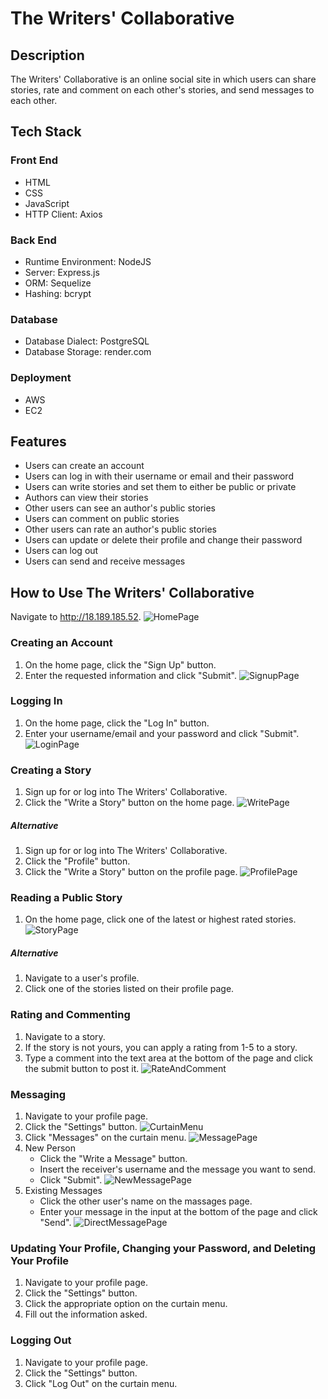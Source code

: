 # The Writers' Collaborative

## Description
The Writers' Collaborative is an online social site in which users can share stories, rate and comment on each other's stories, and send messages to each other.

## Tech Stack
### Front End
* HTML
* CSS
* JavaScript
* HTTP Client: Axios
### Back End
* Runtime Environment: NodeJS
* Server: Express.js
* ORM: Sequelize
* Hashing: bcrypt
### Database
* Database Dialect: PostgreSQL
* Database Storage: render.com
### Deployment
* AWS
* EC2

## Features
* Users can create an account
* Users can log in with their username or email and their password
* Users can write stories and set them to either be public or private
* Authors can view their stories
* Other users can see an author's public stories
* Users can comment on public stories
* Other users can rate an author's public stories
* Users can update or delete their profile and change their password
* Users can log out
* Users can send and receive messages

## How to Use The Writers' Collaborative
Navigate to http://18.189.185.52.
![HomePage](./screenshots/WritersCollaborativeHomepage.PNG)
### Creating an Account
1. On the home page, click the "Sign Up" button.
2. Enter the requested information and click "Submit".
![SignupPage](./screenshots/WritersCollaborativeSignup.PNG)
### Logging In
1. On the home page, click the "Log In" button.
2. Enter your username/email and your password and click "Submit".
![LoginPage](./screenshots/WritersCollaborativeLogin.PNG)
### Creating a Story
1. Sign up for or log into The Writers' Collaborative.
2. Click the "Write a Story" button on the home page.
![WritePage](./screenshots/WriteStoryView.PNG)
##### Alternative
1. Sign up for or log into The Writers' Collaborative.
2. Click the "Profile" button.
3. Click the "Write a Story" button on the profile page.
![ProfilePage](./screenshots/WritersCollaborativeProfile.PNG)
### Reading a Public Story
1. On the home page, click one of the latest or highest rated stories.
![StoryPage](./screenshots/StoryView.PNG)
##### Alternative
1. Navigate to a user's profile.
2. Click one of the stories listed on their profile page.
### Rating and Commenting
1. Navigate to a story.
2. If the story is not yours, you can apply a rating from 1-5 to a story.
3. Type a comment into the text area at the bottom of the page and click the submit button to post it.
![RateAndComment](./screenshots/RateView.PNG)
### Messaging
1. Navigate to your profile page.
2. Click the "Settings" button.
![CurtainMenu](./screenshots/CurtainView.PNG)
3. Click "Messages" on the curtain menu.
![MessagePage](./screenshots/MessageView.PNG)
4. New Person
    * Click the "Write a Message" button.
    * Insert the receiver's username and the message you want to send.
    * Click "Submit".
    ![NewMessagePage](./screenshots/NewMessage.PNG)
5. Existing Messages
    * Click the other user's name on the massages page.
    * Enter your message in the input at the bottom of the page and click "Send".
    ![DirectMessagePage](./screenshots/DirectMessage.PNG)
### Updating Your Profile, Changing your Password, and Deleting Your Profile
1. Navigate to your profile page.
2. Click the "Settings" button.
3. Click the appropriate option on the curtain menu.
4. Fill out the information asked.
### Logging Out
1. Navigate to your profile page.
2. Click the "Settings" button.
3. Click "Log Out" on the curtain menu.